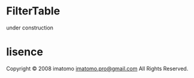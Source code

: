 FilterTable
===========
under construction

lisence
===========
Copyright &copy; 2008 imatomo imatomo.pro@gmail.com All Rights Reserved.
